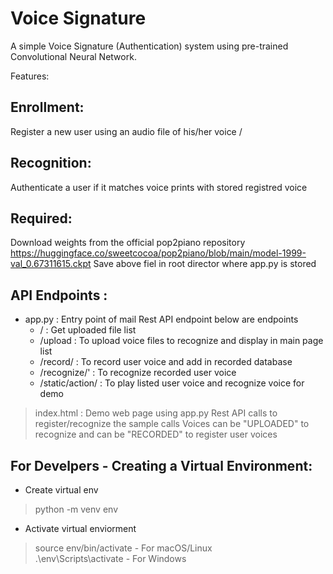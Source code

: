 # Voice Signature
A simple Voice Signature (Authentication) system using pre-trained Convolutional Neural Network.

Features:

## Enrollment:
Register a new user using an audio file of his/her voice
/
## Recognition:
Authenticate a user if it matches voice prints with stored registred voice

## Required:
Download weights from the official pop2piano repository
https://huggingface.co/sweetcocoa/pop2piano/blob/main/model-1999-val_0.67311615.ckpt
Save above fiel in root director where app.py is stored

## API Endpoints :
- app.py : Entry point of mail Rest API endpoint below are endpoints
  - / : Get uploaded file list
  - /upload : To upload voice files to recognize and display in main page list
  - /record/<userName> : To record user voice and add in recorded database
  - /recognize/<userName>' : To recognize recorded user voice
  - /static/action/<userName> : To play listed user voice and recognize voice for demo

> index.html : Demo web page using app.py Rest API calls to register/recognize the sample calls
> Voices can be "UPLOADED" to recognize and can be "RECORDED" to register user voices 

## For Develpers - Creating a Virtual Environment:
- Create virtual env
> python -m venv env
- Activate virtual enviorment
> source env/bin/activate - For macOS/Linux <br>
>.\env\Scripts\activate - For Windows



